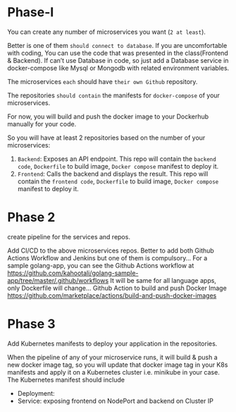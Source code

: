 # Phase-I

You can create any number of microservices you want (`2 at least`).

Better is one of them `should connect to database`. If you are uncomfortable with coding, You can use the code that was presented in the class(Frontend & Backend). If can’t use Database in code, so just add a Database service in docker-compose like Mysql or Mongodb with related environment variables.

The microservices `each` should have `their own Github` repository.

The repositories `should contain` the manifests for `docker-compose` of your microservices.

For now, you will build and push the docker image to your Dockerhub manually for your code.

So you will have at least 2 repositories based on the number of your microservices:
1. `Backend`: Exposes an API endpoint. This repo will contain the `backend code`, `Dockerfile` to build image, `Docker compose` manifest to deploy it.
2. `Frontend`: Calls the backend and displays the result. This repo will contain the `frontend code`, `Dockerfile` to build image, `Docker compose` manifest to deploy it.

# Phase 2

create pipeline for the services and repos.

Add CI/CD to the above microservices repos. Better to add both Github Actions Workflow and Jenkins but one of them is compulsory…
For a sample golang-app, you can see the Github Actions workflow at
https://github.com/kahootali/golang-sample-app/tree/master/.github/workflows
It will be same for all language apps, only Dockerfile will change…
Github Action to build and push Docker Image
https://github.com/marketplace/actions/build-and-push-docker-images


# Phase 3

Add Kubernetes  manifests to deploy your application in the repositories.

When the pipeline of any of your microservice runs, it will build & push a new docker image tag, so you will update that docker image tag in your K8s manifests and apply it on a Kubernetes cluster i.e. minikube in your case.
The Kubernetes manifest should include

- Deployment:
- Service: exposing frontend on NodePort and backend on Cluster IP
